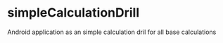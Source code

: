 # simpleCalculationDrill
 Android application as an simple calculation dril for all base calculations
